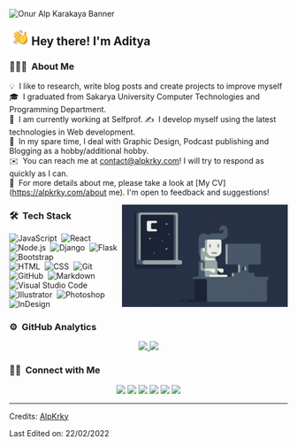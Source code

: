 ![Onur Alp Karakaya Banner](https://alpkrky.com/upload/IMG_20220516_232049_935.jpg)

<img alt="Night Coding" src="./assets/Hand%20Wave.gif" width='40' align="left"/><h2>Hey there! I'm Aditya</h2>

<!-- ## 👋 &nbsp;Hey there! I'm Aditya -->

### 👨🏻‍💻 &nbsp;About Me

💡 &nbsp;I like to research, write blog posts and create projects to improve myself\
🎓 &nbsp;I graduated from Sakarya University Computer Technologies and Programming Department.\
🌱 &nbsp;I am currently working at Selfprof.
✍️ &nbsp;I develop myself using the latest technologies in Web development.\
💬 &nbsp;In my spare time, I deal with Graphic Design, Podcast publishing and Blogging as a hobby/additional hobby.\
✉️ &nbsp;You can reach me at contact@alpkrky.com! I will try to respond as quickly as I can.\
📄 &nbsp;For more details about me, please take a look at [My CV](https://alpkrky.com/about me). I'm open to feedback and suggestions!

<img alt="Night Coding" src="https://raw.githubusercontent.com/AVS1508/AVS1508/master/assets/Night-Coding.gif" align="right"/>

### 🛠 &nbsp;Tech Stack

![JavaScript](https://img.shields.io/badge/-JavaScript-05122A?style=flat&logo=javascript)&nbsp;
![React](https://img.shields.io/badge/-React-05122A?style=flat&logo=react)&nbsp;
![Node.js](https://img.shields.io/badge/-Node.js-05122A?style=flat&logo=node.js)&nbsp;
![Django](https://img.shields.io/badge/-Django-05122A?style=flat&logo=django&logoColor=092E20)&nbsp;
![Flask](https://img.shields.io/badge/-Flask-05122A?style=flat&logo=flask)&nbsp;
![Bootstrap](https://img.shields.io/badge/-Bootstrap-05122A?style=flat&logo=bootstrap&logoColor=563D7C)\
![HTML](https://img.shields.io/badge/-HTML-05122A?style=flat&logo=HTML5)&nbsp;
![CSS](https://img.shields.io/badge/-CSS-05122A?style=flat&logo=CSS3&logoColor=1572B6)&nbsp;
![Git](https://img.shields.io/badge/-Git-05122A?style=flat&logo=git)&nbsp;
![GitHub](https://img.shields.io/badge/-GitHub-05122A?style=flat&logo=github)&nbsp;
![Markdown](https://img.shields.io/badge/-Markdown-05122A?style=flat&logo=markdown)\
![Visual Studio Code](https://img.shields.io/badge/-Visual%20Studio%20Code-05122A?style=flat&logo=visual-studio-code&logoColor=007ACC)&nbsp;
![Illustrator](https://img.shields.io/badge/-Illustrator-05122A?style=flat&logo=adobe-illustrator)&nbsp;
![Photoshop](https://img.shields.io/badge/-Photoshop-05122A?style=flat&logo=adobe-photoshop)&nbsp;
![InDesign](https://img.shields.io/badge/-InDesign-05122A?style=flat&logo=adobe-indesign)

### ⚙️ &nbsp;GitHub Analytics

<p align="center">
<a href="https://github.com/Expere487">
  <img height="100px" src="https://github-readme-stats-eight-theta.vercel.app/api?username=Expere487&show_icons=true&theme=algolia&include_all_commits=true&count_private=true"/>
  <img height="100px" src="https://github-readme-stats-eight-theta.vercel.app/api/top-langs/?username=Expere487&layout=compact&langs_count=8&theme=algolia"/>
</a>
</p>

### 🤝🏻 &nbsp;Connect with Me

<p align="center">
<a href="https://www.alpkrky.com.com"><img src="https://img.shields.io/badge/-alpkrky.com-3423A6?style=flat&logo=Google-Chrome&logoColor=white"/></a>
<a href="https://linkedin.com/in/onuralpp"><img src="https://img.shields.io/badge/-Onur Alp Karakaya-0077B5?style=flat&logo=Linkedin&logoColor=white"/></a>
<a href="mailto:onur@selfprof.com"><img src="https://img.shields.io/badge/-Work Mail-D14836?style=flat&logo=Gmail&logoColor=white"/></a>
<a href="mailto:alpkrky1@gmail.com"><img src="https://img.shields.io/badge/-Personal Mail-D14836?style=flat&logo=Gmail&logoColor=white"/></a>
<a href="https://instagram.com/_thedionysos_"><img src="https://img.shiel@ds.io/badge/-_thedionysos_?style=flat&logo=Instagram&logoColor=white"/></a>
<a href="https://www.behance.net/alpkrky"><img src="https://img.shields.io/badge/-My Shit Designs?style=flat&logo=Behance&logoColor=white"/></a>
</p>

-----
Credits: [AlpKrky](https://github.com/Expere487)

Last Edited on: 22/02/2022
